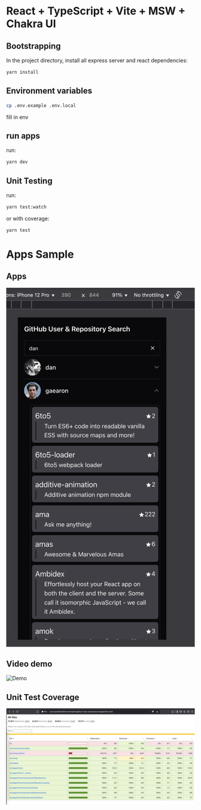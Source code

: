 # React + TypeScript + Vite + MSW + Chakra UI

## Bootstrapping

In the project directory, install all express server and react dependencies:

```zsh
yarn install
```

## Environment variables

```bash
cp .env.example .env.local
```

fill in env

## run apps

run:

```zsh
yarn dev
```

## Unit Testing

run:

```zsh
yarn test:watch
```

or with coverage:

```zsh
yarn test
```

# Apps Sample

## Apps

![search-user](.github/readmes/search-user-repo.png)

## Video demo

![Demo](.github/readmes/search-user.gif)

## Unit Test Coverage

![Coverage](.github/readmes/coverage.png)

